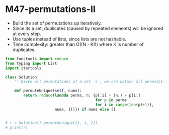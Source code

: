 # M47-permutations-II

* Build the set of permutations up iteratively. 
* Since its a set, duplicates \(caused by repeated elements\) will be ignored at every step.
* Use tuples instead of lists, since lists are not hashable. 
* Time complexity: greater than O\(\(N - K\)!\) where K is number of duplicates. 

```python
from functools import reduce
from typing import List
import itertools

class Solution:
    '''Given all permutations of a set `s`, we can obtain all permutations of `s` + `k` by inserting `k` into all positions of every permutation.'''

    def permuteUnique(self, nums):
        return reduce(lambda perms, n: {p[:i] + (n,) + p[i:]
                                        for p in perms
                                        for i in range(len(p)+1)},
                      nums, {()}) if nums else []


# r = Solution().permuteUnique([1, 1, 2])
# print(r)

```

